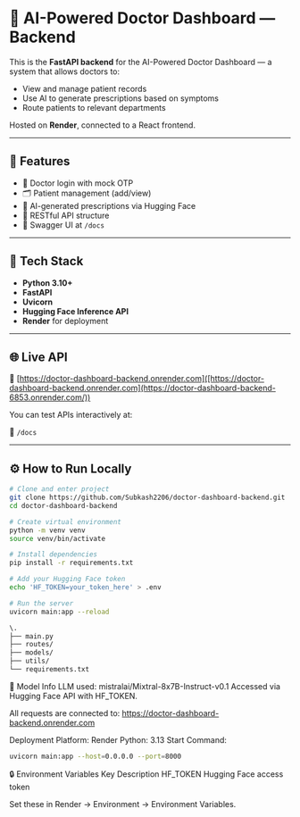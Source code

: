 # 🏥 AI-Powered Doctor Dashboard — Backend

This is the **FastAPI backend** for the AI-Powered Doctor Dashboard — a system that allows doctors to:
- View and manage patient records
- Use AI to generate prescriptions based on symptoms
- Route patients to relevant departments

Hosted on **Render**, connected to a React frontend.

---

## 🚀 Features

- 🔐 Doctor login with mock OTP
- 🗂️ Patient management (add/view)
- 🤖 AI-generated prescriptions via Hugging Face
- 🔌 RESTful API structure
- 🧪 Swagger UI at `/docs`

---

## 🔧 Tech Stack

- **Python 3.10+**
- **FastAPI**
- **Uvicorn**
- **Hugging Face Inference API**
- **Render** for deployment

---

## 🌐 Live API

📍 [https://doctor-dashboard-backend.onrender.com]([https://doctor-dashboard-backend.onrender.com](https://doctor-dashboard-backend-6853.onrender.com/))

You can test APIs interactively at:

📄 `/docs` 

---

## ⚙️ How to Run Locally

```bash
# Clone and enter project
git clone https://github.com/Subkash2206/doctor-dashboard-backend.git
cd doctor-dashboard-backend

# Create virtual environment
python -m venv venv
source venv/bin/activate

# Install dependencies
pip install -r requirements.txt

# Add your Hugging Face token
echo 'HF_TOKEN=your_token_here' > .env

# Run the server
uvicorn main:app --reload
```
```bash
\.
├── main.py
├── routes/
├── models/
├── utils/
└── requirements.txt
```
🧠 Model Info
LLM used: mistralai/Mixtral-8x7B-Instruct-v0.1
Accessed via Hugging Face API with HF_TOKEN.

All requests are connected to:
https://doctor-dashboard-backend.onrender.com

Deployment
Platform: Render
Python: 3.13
Start Command:
```bash
uvicorn main:app --host=0.0.0.0 --port=8000
```

🔒 Environment Variables
Key	Description
HF_TOKEN	Hugging Face access token

Set these in Render → Environment → Environment Variables.

